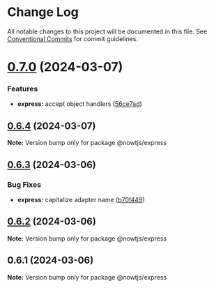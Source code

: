 # Change Log

All notable changes to this project will be documented in this file.
See [Conventional Commits](https://conventionalcommits.org) for commit guidelines.

# [0.7.0](https://github.com/nowtjs/nowt/compare/v0.6.4...v0.7.0) (2024-03-07)

### Features

- **express:** accept object handlers ([56ce7ad](https://github.com/nowtjs/nowt/commit/56ce7ad864784e1ee53a85b5191e048c07844173))

## [0.6.4](https://github.com/nowtjs/nowt/compare/v0.6.3...v0.6.4) (2024-03-07)

**Note:** Version bump only for package @nowtjs/express

## [0.6.3](https://github.com/nowtjs/nowt/compare/v0.6.2...v0.6.3) (2024-03-06)

### Bug Fixes

- **express:** capitalize adapter name ([b70f449](https://github.com/nowtjs/nowt/commit/b70f449327592dc4c2e223fbea681a3d06a914b5))

## [0.6.2](https://github.com/nowtjs/nowt/compare/v0.6.1...v0.6.2) (2024-03-06)

**Note:** Version bump only for package @nowtjs/express

## 0.6.1 (2024-03-06)

**Note:** Version bump only for package @nowtjs/express
